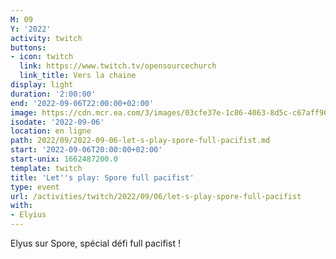 ```yaml
---
M: 09
Y: '2022'
activity: twitch
buttons:
- icon: twitch
  link: https://www.twitch.tv/opensourcechurch
  link_title: Vers la chaine
display: light
duration: '2:00:00'
end: '2022-09-06T22:00:00+02:00'
image: https://cdn.mcr.ea.com/3/images/03cfe37e-1c86-4063-8d5c-c67aff90a293/1587735143-0x0-0-0.jpg
isodate: '2022-09-06'
location: en ligne
path: 2022/09/2022-09-06-let-s-play-spore-full-pacifist.md
start: '2022-09-06T20:00:00+02:00'
start-unix: 1662487200.0
template: twitch
title: 'Let''s play: Spore full pacifist'
type: event
url: /activities/twitch/2022/09/06/let-s-play-spore-full-pacifist
with:
- Elyius
---
```

Elyus sur Spore, spécial défi full pacifist !